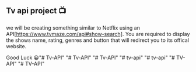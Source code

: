 ## Tv api project 📺

we will be creating something similar to Netflix using an API[https://www.tvmaze.com/api#show-search]. You are required to display the shows name, rating, genres and button that will redirect you to its offical website.

Good Luck 😀"# Tv-API" 
"# Tv-API" 
"# Tv-API" 
"# tv-api" 
"# tv-api" 
"# TV-API" 
"# TV-API" 
